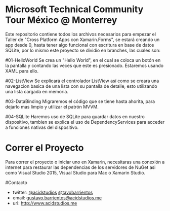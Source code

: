 # Microsoft Technical Community Tour México @ Monterrey

Este repositorio contiene todos los archivos necesarios para empezar el Taller de "Cross Platform Apps con Xamarin.Forms",
se estará creando un app desde 0, hasta tener algo funcional con escritura en base de datos SQLite, por lo mismo este proyecto
se dividio en branches, las cuales son:

#01-HelloWorld
Se crea un "Hello World", en el cual se coloca un botón en la pantalla y contando las veces que este es presionado.
Estaremos usando XAML para ello.

#02-ListView
Se explicará el controlador ListView así como se creara una navegacion basica de una lista con su pantalla de detalle, 
esto utilizando una lista cargada en memoria.

#03-DataBinding
Migraremos el código que se tiene hasta ahorita, para dejarlo mas limpio y utilizar el patrón MVVM.

#04-SQLite
Haremos uso de SQLite para guardar datos en nuestro dispositivo, tambien se explica el uso de DependencyServices para acceder
a funciones nativas del dispositivo.

# Correr el Proyecto
Para correr el proyecto o iniciar uno en Xamarin, necesitaras una conexión a internet para restaurar las dependencias
de los servidores de NuGet asi como Visual Studio 2015, Visual Studio para Mac o Xamarin Studio.

#Contacto
- twitter: [@acidstudios](http://www.twitter.com/acidstudios) [@tavobarrientos](http://www.twitter.com/tavobarrientos)
- email: [gustavo.barrientos@acidstudios.me](mailto:gustavo.barrientos@acidstudios.me)
- url: http://www.acidstudios.me
